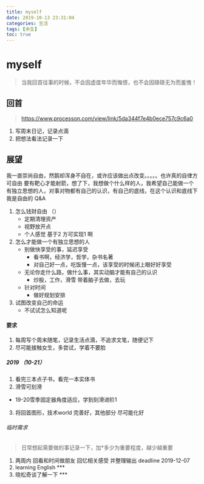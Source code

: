 ```yaml
---
title: myself
date: 2019-10-13 23:31:04
categories: 生活 
tags: [余生]
toc: true
---
```

# myself 
> 当我回首往事的时候，不会因虚度年华而悔恨，也不会因碌碌无为而羞愧！

## 回首
> https://www.processon.com/view/link/5da344f7e4b0ece757c9c6a0

1. 写周末日记，记录点滴
2. 把想法看法记录一下

## 展望
我一直崇尚自由，然鹅却浑身不自在，或许应该做出点改变。。。。。也许真的自律方可自由
要有靶心才能射箭，想了下，我想做个什么样的人，我希望自己能做一个有独立思想的人，对事对物都有自己的认识，有自己的底线，在这个认识和底线下我是自由的
Q&A

1. 怎么钱财自由 （）
    - 定期清理资产
    - 视野放开点
    - 个人感觉 基于2 方可实现1 啊
2. 怎么才能做一个有独立思想的人
    - 别做快享受的事，延迟享受
        - 看书啊，经济学，哲学，杂书名著
        - 对自己好一点，吃饭慢一点，该享受的时候闭上眼好好享受
    - 无论你走什么路，做什么事，其实动脑才能有自己的认识
        - 炒股，工作，滑雪  带着脑子去做，去玩
    - 针对时间
        - 做好规划安排
3. 试图改变自己的命运
    - 不试试怎么知道呢
#### 要求 
1. 每周写个周末随笔，记录生活点滴，不追求文笔，随便记下
2. 尽可能接触女生，多尝试，学着不要脸
##### 2019 （10-21）
1. 看完三本点子书，看完一本实体书
2. 滑雪可刻滑
 - 19-20雪季固定器角度适应，学到刻滑进阶1
3. 将回首图形，技术world 完善好，其他部分 尽可能化好

###### 临时需求
> 日常想起需要做的事记录一下，加*多少为重要程度，越少越重要
1. 两周内 回看和时间做朋友 回忆相关感受 并整理输出 deadline 2019-12-07
2. learning English ***
3. 晓松奇谈了解一下 ***
